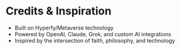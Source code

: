 # Credits & Inspiration

- Built on Hyperfy/Metaverse technology
- Powered by OpenAI, Claude, Grok, and custom AI integrations
- Inspired by the intersection of faith, philosophy, and technology 